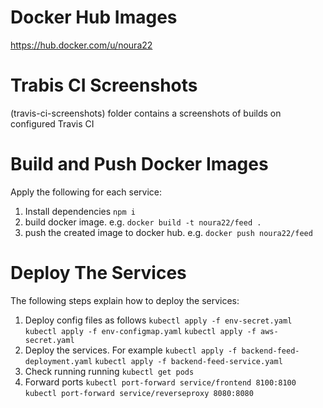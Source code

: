 # Docker Hub Images
https://hub.docker.com/u/noura22

# Trabis CI Screenshots
(travis-ci-screenshots) folder contains a screenshots of builds on configured Travis CI

# Build and Push Docker Images
Apply the following for each service:
1. Install dependencies `npm i`
2. build docker image. e.g. `docker build -t noura22/feed .`
4. push the created image to docker hub. e.g. `docker push noura22/feed`

# Deploy The Services
The following steps explain how to deploy the services:
1. Deploy config files as follows
`kubectl apply -f env-secret.yaml`
`kubectl apply -f env-configmap.yaml`
`kubectl apply -f aws-secret.yaml`
2. Deploy the services. For example
`kubectl apply -f backend-feed-deployment.yaml`
`kubectl apply -f backend-feed-service.yaml`
3. Check running running `kubectl get pods`
4. Forward ports
`kubectl port-forward service/frontend 8100:8100`
`kubectl port-forward service/reverseproxy 8080:8080`
